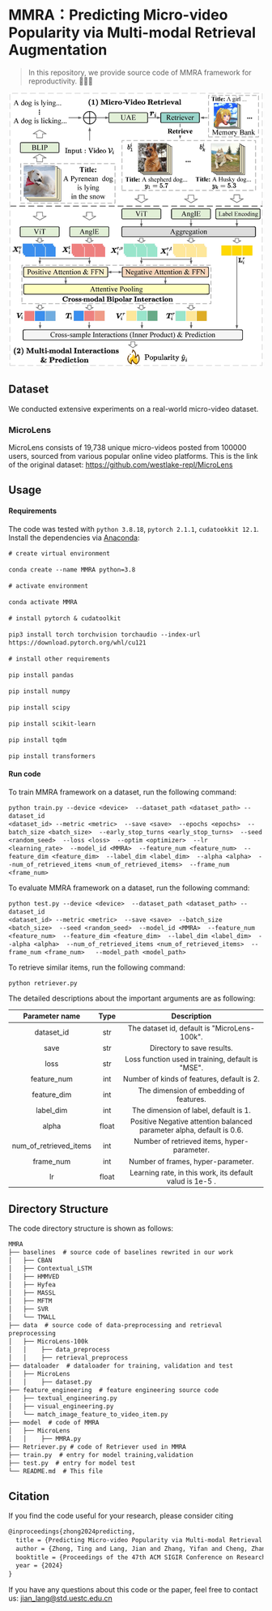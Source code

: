 # MMRA：Predicting Micro-video Popularity via Multi-modal Retrieval Augmentation

> In this repository, we provide source code of MMRA framework for reproductivity. 🚀🚀🚀
>

![MMRA](pics/MMRA.jpg)



## Dataset

We conducted extensive experiments on a real-world micro-video dataset.

### MicroLens

MicroLens consists of 19,738 unique micro-videos posted from 100000 users, sourced from various popular online video platforms. This is the link of the original dataset: https://github.com/westlake-repl/MicroLens



## Usage

#### Requirements

The code was tested with `python 3.8.18`, `pytorch 2.1.1`, `cudatookkit 12.1`. Install the dependencies via [Anaconda](https://www.anaconda.com/):

```shell
# create virtual environment

conda create --name MMRA python=3.8

# activate environment

conda activate MMRA

# install pytorch & cudatoolkit

pip3 install torch torchvision torchaudio --index-url https://download.pytorch.org/whl/cu121

# install other requirements

pip install pandas

pip install numpy

pip install scipy

pip install scikit-learn

pip install tqdm

pip install transformers
```

#### Run code

To train MMRA framework on a dataset, run the following command:

```shell
python train.py --device <device>  --dataset_path <dataset_path> --dataset_id
<dataset_id> --metric <metric>  --save <save>  --epochs <epochs>  --batch_size <batch_size>  --early_stop_turns <early_stop_turns>  --seed <random_seed>  --loss <loss>  --optim <optimizer>  --lr <learning_rate>  --model_id <MMRA>  --feature_num <feature_num>  --feature_dim <feature_dim>  --label_dim <label_dim>  --alpha <alpha>  --num_of_retrieved_items <num_of_retrieved_items>  --frame_num <frame_num>  
```

To evaluate MMRA framework on a dataset, run the following command:

```shell
python test.py --device <device>  --dataset_path <dataset_path> --dataset_id
<dataset_id> --metric <metric>  --save <save>  --batch_size <batch_size>  --seed <random_seed>  --model_id <MMRA>  --feature_num <feature_num>  --feature_dim <feature_dim>  --label_dim <label_dim>  --alpha <alpha>  --num_of_retrieved_items <num_of_retrieved_items>  --frame_num <frame_num>   --model_path <model_path>
```

To retrieve similar items, run the following command:

```shell
python retriever.py
```

The detailed descriptions about the important arguments are as following:

|     Parameter name     | Type  |                         Description                          |
| :--------------------: | :---: | :----------------------------------------------------------: |
|       dataset_id       |  str  |         The dataset id, default is "MicroLens-100k".         |
|          save          |  str  |                  Directory to save results.                  |
|          loss          |  str  |      Loss function used in training, default is "MSE".       |
|      feature_num       |  int  |          Number of kinds of features, default is 2.          |
|      feature_dim       |  int  |           The dimension of embedding of features.            |
|       label_dim        |  int  |            The dimension of label, default is 1.             |
|         alpha          | float | Positive Negative attention balanced parameter alpha, default is 0.6. |
| num_of_retrieved_items |  int  |         Number of retrieved items, hyper-parameter.          |
|       frame_num        |  int  |              Number of frames, hyper-parameter.              |
|           lr           | float |   Learning rate, in this work, its default valud is 1e-5 .   |



## Directory Structure

The code directory structure is shown as follows:
```shell
MMRA
├── baselines  # source code of baselines rewrited in our work
│   ├── CBAN  
│   ├── Contextual_LSTM 
│   ├── HMMVED 
│   ├── Hyfea
│   ├── MASSL 
│   ├── MFTM 
│   ├── SVR 
│   └── TMALL 
├── data  # source code of data-preprocessing and retrieval preprocessing
│   ├── MicroLens-100k
│	│	 ├── data_preprocess
│	│	 ├── retrieval_preprocess
├── dataloader  # dataloader for training, validation and test
│   ├── MicroLens
│	│	 ├── dataset.py 
├── feature_engineering  # feature engineering source code
│   ├── textual_engineering.py 
│   ├── visual_engineering.py 
│   └── match_image_feature_to_video_item.py    
├── model  # code of MMRA
│   ├── MicroLens
│	│	 ├── MMRA.py 
├── Retriever.py # code of Retriever used in MMRA
├── train.py  # entry for model training,validation
├── test.py  # entry for model test
└── README.md  # This file
```



## Citation

If you find the code useful for your research, please consider citing

```latex
@inproceedings{zhong2024predicting,
  title = {Predicting Micro-video Popularity via Multi-modal Retrieval Augmentation},
  author = {Zhong, Ting and Lang, Jian and Zhang, Yifan and Cheng, Zhangtao and Zhang, Kunpeng and Zhou, Fan},
  booktitle = {Proceedings of the 47th ACM SIGIR Conference on Research and Development in Information Retrieval},
  year = {2024}
}
```

If you have any questions about this code or the paper, feel free to contact us:  jian_lang@std.uestc.edu.cn
